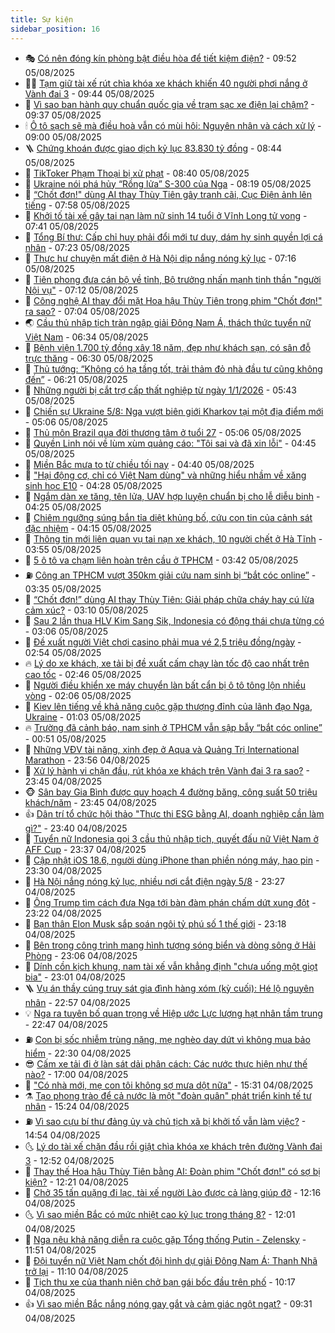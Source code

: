 ```yaml
---
title: Sự kiện
sidebar_position: 16
---
```


<!-- dantri-su-kien:START -->
- 🎭 [Có nên đóng kín phòng bật điều hòa để tiết kiệm điện?](https://dantri.com.vn/khoa-hoc/co-nen-dong-kin-phong-bat-dieu-hoa-de-tiet-kiem-dien-20250805115842670.htm) - 09:52 05/08/2025
- 👨‍🏫 [Tạm giữ tài xế rút chìa khóa xe khách khiến 40 người phơi nắng ở Vành đai 3](https://dantri.com.vn/phap-luat/tam-giu-tai-xe-rut-chia-khoa-xe-khach-khien-40-nguoi-phoi-nang-o-vanh-dai-3-20250805163224877.htm) - 09:44 05/08/2025
- 🌮 [Vì sao ban hành quy chuẩn quốc gia về trạm sạc xe điện lại chậm?](https://dantri.com.vn/khoa-hoc/vi-sao-ban-hanh-quy-chuan-quoc-gia-ve-tram-sac-xe-dien-lai-cham-20250805163135233.htm) - 09:37 05/08/2025
- 🕯 [Ô tô sạch sẽ mà điều hoà vẫn có mùi hôi: Nguyên nhân và cách xử lý](https://dantri.com.vn/o-to-xe-may/o-to-sach-se-ma-dieu-hoa-van-co-mui-hoi-nguyen-nhan-va-cach-xu-ly-20250805110955243.htm) - 09:00 05/08/2025
- 🪜 [Chứng khoán được giao dịch kỷ lục 83.830 tỷ đồng](https://dantri.com.vn/kinh-doanh/chung-khoan-duoc-giao-dich-ky-luc-83830-ty-dong-20250805154116925.htm) - 08:44 05/08/2025
- 🐘 [TikToker Phạm Thoại bị xử phạt](https://dantri.com.vn/xa-hoi/tiktoker-pham-thoai-bi-xu-phat-20250805153323484.htm) - 08:40 05/08/2025
- 🤔 [Ukraine nói phá hủy “Rồng lửa” S-300 của Nga](https://dantri.com.vn/the-gioi/ukraine-noi-pha-huy-rong-lua-s-300-cua-nga-20250805151456450.htm) - 08:19 05/08/2025
- 🧠 [“Chốt đơn!&quot; dùng AI thay Thùy Tiên gây tranh cãi, Cục Điện ảnh lên tiếng](https://dantri.com.vn/giai-tri/chot-don-dung-ai-thay-thuy-tien-gay-tranh-cai-cuc-dien-anh-len-tieng-20250805144314721.htm) - 07:58 05/08/2025
- 📝 [Khởi tố tài xế gây tai nạn làm nữ sinh 14 tuổi ở Vĩnh Long tử vong](https://dantri.com.vn/phap-luat/khoi-to-tai-xe-gay-tai-nan-lam-nu-sinh-14-tuoi-o-vinh-long-tu-vong-20250805142545897.htm) - 07:41 05/08/2025
- 🦏 [Tổng Bí thư: Cấp chỉ huy phải đổi mới tư duy, dám hy sinh quyền lợi cá nhân](https://dantri.com.vn/xa-hoi/tong-bi-thu-cap-chi-huy-phai-doi-moi-tu-duy-dam-hy-sinh-quyen-loi-ca-nhan-20250805141336237.htm) - 07:23 05/08/2025
- 🥰 [Thực hư chuyện mất điện ở Hà Nội dịp nắng nóng kỷ lục](https://dantri.com.vn/kinh-doanh/thuc-hu-chuyen-mat-dien-o-ha-noi-dip-nang-nong-ky-luc-20250805130140027.htm) - 07:16 05/08/2025
- 🤗 [Tiên phong đưa cán bộ về tỉnh, Bộ trưởng nhấn mạnh tinh thần &quot;người Nội vụ&quot;](https://dantri.com.vn/noi-vu/tien-phong-dua-can-bo-ve-tinh-bo-truong-nhan-manh-tinh-than-nguoi-noi-vu-20250805142735855.htm) - 07:12 05/08/2025
- 🌈 [Công nghệ AI thay đổi mặt Hoa hậu Thùy Tiên trong phim &quot;Chốt đơn!&quot; ra sao?](https://dantri.com.vn/cong-nghe/cong-nghe-ai-thay-doi-mat-hoa-hau-thuy-tien-trong-phim-chot-don-ra-sao-20250805131518649.htm) - 07:04 05/08/2025
- 🌏 [Cầu thủ nhập tịch tràn ngập giải Đông Nam Á, thách thức tuyển nữ Việt Nam](https://dantri.com.vn/the-thao/cau-thu-nhap-tich-tran-ngap-giai-dong-nam-a-thach-thuc-tuyen-nu-viet-nam-20250805114641484.htm) - 06:34 05/08/2025
- 💄 [Bệnh viện 1.700 tỷ đồng xây 18 năm, đẹp như khách sạn, có sân đỗ trực thăng](https://dantri.com.vn/xa-hoi/benh-vien-1700-ty-dong-xay-18-nam-dep-nhu-khach-san-co-san-do-truc-thang-20250805095215044.htm) - 06:30 05/08/2025
- 👺 [Thủ tướng: “Không có hạ tầng tốt, trải thảm đỏ nhà đầu tư cũng không đến”](https://dantri.com.vn/xa-hoi/thu-tuong-khong-co-ha-tang-tot-trai-tham-do-nha-dau-tu-cung-khong-den-20250805130139798.htm) - 06:21 05/08/2025
- 👹 [Những người bị cắt trợ cấp thất nghiệp từ ngày 1/1/2026](https://dantri.com.vn/lao-dong-viec-lam/nhung-nguoi-bi-cat-tro-cap-that-nghiep-tu-ngay-112026-20250805113432511.htm) - 05:43 05/08/2025
- 🌊 [Chiến sự Ukraine 5/8: Nga vượt biên giới Kharkov tại một địa điểm mới](https://dantri.com.vn/the-gioi/chien-su-ukraine-58-nga-vuot-bien-gioi-kharkov-tai-mot-dia-diem-moi-20250805112623197.htm) - 05:06 05/08/2025
- 🤠 [Thủ môn Brazil qua đời thương tâm ở tuổi 27](https://dantri.com.vn/the-thao/thu-mon-brazil-qua-doi-thuong-tam-o-tuoi-27-20250805120419220.htm) - 05:06 05/08/2025
- 🎊 [Quyền Linh nói về lùm xùm quảng cáo: &quot;Tôi sai và đã xin lỗi&quot;](https://dantri.com.vn/giai-tri/quyen-linh-noi-ve-lum-xum-quang-cao-toi-sai-va-da-xin-loi-20250805112306584.htm) - 04:45 05/08/2025
- 🐘 [Miền Bắc mưa to từ chiều tối nay](https://dantri.com.vn/xa-hoi/mien-bac-mua-to-tu-chieu-toi-nay-20250805111614399.htm) - 04:40 05/08/2025
- 💂 [&quot;Hại động cơ, chỉ có Việt Nam dùng&quot; và những hiểu nhầm về xăng sinh học E10](https://dantri.com.vn/o-to-xe-may/hai-dong-co-chi-co-viet-nam-dung-va-nhung-hieu-nham-ve-xang-sinh-hoc-e10-20250801160136683.htm) - 04:28 05/08/2025
- 👹 [Ngắm dàn xe tăng, tên lửa, UAV hợp luyện chuẩn bị cho lễ diễu binh](https://dantri.com.vn/xa-hoi/ngam-dan-xe-tang-ten-lua-uav-hop-luyen-chuan-bi-cho-le-dieu-binh-20250805110903195.htm) - 04:25 05/08/2025
- 🦒 [Chiêm ngưỡng súng bắn tỉa diệt khủng bố, cứu con tin của cảnh sát đặc nhiệm](https://dantri.com.vn/xa-hoi/chiem-nguong-sung-ban-tia-diet-khung-bo-cuu-con-tin-cua-canh-sat-dac-nhiem-20250805110715422.htm) - 04:15 05/08/2025
- 🗽 [Thông tin mới liên quan vụ tai nạn xe khách, 10 người chết ở Hà Tĩnh](https://dantri.com.vn/xa-hoi/thong-tin-moi-lien-quan-vu-tai-nan-xe-khach-10-nguoi-chet-o-ha-tinh-20250805101958381.htm) - 03:55 05/08/2025
- 💄 [5 ô tô va chạm liên hoàn trên cầu ở TPHCM](https://dantri.com.vn/xa-hoi/5-o-to-va-cham-lien-hoan-tren-cau-o-tphcm-20250805103559321.htm) - 03:42 05/08/2025
- ⛽️ [Công an TPHCM vượt 350km giải cứu nam sinh bị “bắt cóc online”](https://dantri.com.vn/phap-luat/cong-an-tphcm-vuot-350km-giai-cuu-nam-sinh-bi-bat-coc-online-20250803160558022.htm) - 03:35 05/08/2025
- 🥷 [“Chốt đơn!” dùng AI thay Thùy Tiên: Giải pháp chữa cháy hay cú lừa cảm xúc?](https://dantri.com.vn/giai-tri/chot-don-dung-ai-thay-thuy-tien-giai-phap-chua-chay-hay-cu-lua-cam-xuc-20250805093848420.htm) - 03:10 05/08/2025
- 🤖 [Sau 2 lần thua HLV Kim Sang Sik, Indonesia có động thái chưa từng có](https://dantri.com.vn/the-thao/sau-2-lan-thua-hlv-kim-sang-sik-indonesia-co-dong-thai-chua-tung-co-20250805090601623.htm) - 03:06 05/08/2025
- 🌊 [Đề xuất người Việt chơi casino phải mua vé 2,5 triệu đồng/ngày](https://dantri.com.vn/kinh-doanh/de-xuat-nguoi-viet-choi-casino-phai-mua-ve-25-trieu-dongngay-20250805094340111.htm) - 02:54 05/08/2025
- 🔥 [Lý do xe khách, xe tải bị đề xuất cấm chạy làn tốc độ cao nhất trên cao tốc](https://dantri.com.vn/xa-hoi/ly-do-xe-khach-xe-tai-bi-de-xuat-cam-chay-lan-toc-do-cao-nhat-tren-cao-toc-20250805093950511.htm) - 02:46 05/08/2025
- 🦏 [Người điều khiển xe máy chuyển làn bất cẩn bị ô tô tông lộn nhiều vòng](https://dantri.com.vn/xa-hoi/nguoi-dieu-khien-xe-may-chuyen-lan-bat-can-bi-o-to-tong-lon-nhieu-vong-20250805082633363.htm) - 02:06 05/08/2025
- 🐘 [Kiev lên tiếng về khả năng cuộc gặp thượng đỉnh của lãnh đạo Nga, Ukraine](https://dantri.com.vn/the-gioi/kiev-len-tieng-ve-kha-nang-cuoc-gap-thuong-dinh-cua-lanh-dao-nga-ukraine-20250805073947658.htm) - 01:03 05/08/2025
- 🔥 [Trường đã cảnh báo, nam sinh ở TPHCM vẫn sập bẫy “bắt cóc online”](https://dantri.com.vn/phap-luat/truong-da-canh-bao-nam-sinh-o-tphcm-van-sap-bay-bat-coc-online-20250804002000396.htm) - 00:51 05/08/2025
- 💼 [Những VĐV tài năng, xinh đẹp ở Aqua và Quảng Trị International Marathon](https://dantri.com.vn/the-thao/nhung-vdv-tai-nang-xinh-dep-o-aqua-va-quang-tri-international-marathon-20250804144411541.htm) - 23:56 04/08/2025
- 🚀 [Xử lý hành vi chặn đầu, rút khóa xe khách trên Vành đai 3 ra sao?](https://dantri.com.vn/ban-doc/xu-ly-hanh-vi-chan-dau-rut-khoa-xe-khach-tren-vanh-dai-3-ra-sao-20250804233644821.htm) - 23:45 04/08/2025
- 🐵 [Sân bay Gia Bình được quy hoạch 4 đường băng, công suất 50 triệu khách/năm](https://dantri.com.vn/xa-hoi/san-bay-gia-binh-duoc-quy-hoach-4-duong-bang-cong-suat-50-trieu-khachnam-20250805064101799.htm) - 23:45 04/08/2025
- 👍 [Dân trí tổ chức hội thảo &quot;Thực thi ESG bằng AI, doanh nghiệp cần làm gì?&quot;](https://dantri.com.vn/kinh-doanh/dan-tri-to-chuc-hoi-thao-thuc-thi-esg-bang-ai-doanh-nghiep-can-lam-gi-20250804192100424.htm) - 23:40 04/08/2025
- 🚦 [Tuyển nữ Indonesia gọi 3 cầu thủ nhập tịch, quyết đấu nữ Việt Nam ở AFF Cup](https://dantri.com.vn/the-thao/tuyen-nu-indonesia-goi-3-cau-thu-nhap-tich-quyet-dau-nu-viet-nam-o-aff-cup-20250804231907845.htm) - 23:37 04/08/2025
- 🥸 [Cập nhật iOS 18.6, người dùng iPhone than phiền nóng máy, hao pin](https://dantri.com.vn/cong-nghe/cap-nhat-ios-186-nguoi-dung-iphone-than-phien-nong-may-hao-pin-20250804225225941.htm) - 23:30 04/08/2025
- 🥷 [Hà Nội nắng nóng kỷ lục, nhiều nơi cắt điện ngày 5/8](https://dantri.com.vn/kinh-doanh/ha-noi-nang-nong-ky-luc-nhieu-noi-cat-dien-ngay-58-20250805061451530.htm) - 23:27 04/08/2025
- 🤡 [Ông Trump tìm cách đưa Nga tới bàn đàm phán chấm dứt xung đột](https://dantri.com.vn/the-gioi/ong-trump-tim-cach-dua-nga-toi-ban-dam-phan-cham-dut-xung-dot-20250805061448738.htm) - 23:22 04/08/2025
- 🥳 [Bạn thân Elon Musk sắp soán ngôi tỷ phú số 1 thế giới](https://dantri.com.vn/kinh-doanh/ban-than-elon-musk-sap-soan-ngoi-ty-phu-so-1-the-gioi-20250805004352663.htm) - 23:18 04/08/2025
- 🤩 [Bên trong công trình mang hình tượng sóng biển và dòng sông ở Hải Phòng](https://dantri.com.vn/xa-hoi/ben-trong-cong-trinh-mang-hinh-tuong-song-bien-va-dong-song-o-hai-phong-20250804101335129.htm) - 23:06 04/08/2025
- 🎡 [Dính cồn kịch khung, nam tài xế vẫn khẳng định &quot;chưa uống một giọt bia&quot;](https://dantri.com.vn/xa-hoi/dinh-con-kich-khung-nam-tai-xe-van-khang-dinh-chua-uong-mot-giot-bia-20250805005730527.htm) - 23:01 04/08/2025
- 🪜 [Vụ án thầy cúng truy sát gia đình hàng xóm &lpar;kỳ cuối&rpar;: Hé lộ nguyên nhân](https://dantri.com.vn/phap-luat/vu-an-thay-cung-truy-sat-gia-dinh-hang-xom-ky-cuoi-he-lo-nguyen-nhan-20250805023620746.htm) - 22:57 04/08/2025
- 💡 [Nga ra tuyên bố quan trọng về Hiệp ước Lực lượng hạt nhân tầm trung](https://dantri.com.vn/the-gioi/nga-ra-tuyen-bo-quan-trong-ve-hiep-uoc-luc-luong-hat-nhan-tam-trung-20250805054253800.htm) - 22:47 04/08/2025
- ⛽️ [Con bị sốc nhiễm trùng nặng, mẹ nghèo day dứt vì không mua bảo hiểm](https://dantri.com.vn/tam-long-nhan-ai/con-bi-soc-nhiem-trung-nang-me-ngheo-day-dut-vi-khong-mua-bao-hiem-20250727170202213.htm) - 22:30 04/08/2025
- 😎 [Cấm xe tải đi ở làn sát dải phân cách: Các nước thực hiện như thế nào?](https://dantri.com.vn/o-to-xe-may/cam-xe-tai-di-o-lan-sat-dai-phan-cach-cac-nuoc-thuc-hien-nhu-the-nao-20250804142923629.htm) - 17:00 04/08/2025
- 🗽 [&quot;Có nhà mới, mẹ con tôi không sợ mưa dột nữa&quot;](https://dantri.com.vn/tam-long-nhan-ai/co-nha-moi-me-con-toi-khong-so-mua-dot-nua-20250804201533995.htm) - 15:31 04/08/2025
- ⚗️ [Tạo phong trào để cả nước là một &quot;đoàn quân&quot; phát triển kinh tế tư nhân](https://dantri.com.vn/kinh-doanh/tao-phong-trao-de-ca-nuoc-la-mot-doan-quan-phat-trien-kinh-te-tu-nhan-20250804221253321.htm) - 15:24 04/08/2025
- ⛽️ [Vì sao cựu bí thư đảng ủy và chủ tịch xã bị khởi tố vẫn làm việc?](https://dantri.com.vn/phap-luat/vi-sao-cuu-bi-thu-dang-uy-va-chu-tich-xa-bi-khoi-to-van-lam-viec-20250804202724296.htm) - 14:54 04/08/2025
- 🌜 [Lý do tài xế chặn đầu rồi giật chìa khóa xe khách trên đường Vành đai 3](https://dantri.com.vn/xa-hoi/ly-do-tai-xe-chan-dau-roi-giat-chia-khoa-xe-khach-tren-duong-vanh-dai-3-20250804194529973.htm) - 12:52 04/08/2025
- 🦩 [Thay thế Hoa hậu Thùy Tiên bằng AI: Đoàn phim &quot;Chốt đơn!&quot; có sợ bị kiện?](https://dantri.com.vn/giai-tri/thay-the-hoa-hau-thuy-tien-bang-ai-doan-phim-chot-don-co-so-bi-kien-20250804190703900.htm) - 12:21 04/08/2025
- 🦒 [Chở 35 tấn quặng đi lạc, tài xế người Lào được cả làng giúp đỡ](https://dantri.com.vn/xa-hoi/cho-35-tan-quang-di-lac-tai-xe-nguoi-lao-duoc-ca-lang-giup-do-20250804181255529.htm) - 12:16 04/08/2025
- 🌜 [Vì sao miền Bắc có mức nhiệt cao kỷ lục trong tháng 8?](https://dantri.com.vn/xa-hoi/vi-sao-mien-bac-co-muc-nhiet-cao-ky-luc-trong-thang-8-20250803184214359.htm) - 12:01 04/08/2025
- 🐎 [Nga nêu khả năng diễn ra cuộc gặp Tổng thống Putin - Zelensky](https://dantri.com.vn/the-gioi/nga-neu-kha-nang-dien-ra-cuoc-gap-tong-thong-putin-zelensky-20250804170519234.htm) - 11:51 04/08/2025
- 🌋 [Đội tuyển nữ Việt Nam chốt đội hình dự giải Đông Nam Á: Thanh Nhã trở lại](https://dantri.com.vn/the-thao/doi-tuyen-nu-viet-nam-chot-doi-hinh-du-giai-dong-nam-a-thanh-nha-tro-lai-20250804174434066.htm) - 11:10 04/08/2025
- 🧰 [Tịch thu xe của thanh niên chở bạn gái bốc đầu trên phố](https://dantri.com.vn/phap-luat/tich-thu-xe-cua-thanh-nien-cho-ban-gai-boc-dau-tren-pho-20250804162302941.htm) - 10:17 04/08/2025
- 👍 [Vì sao miền Bắc nắng nóng gay gắt và cảm giác ngột ngạt?](https://dantri.com.vn/xa-hoi/vi-sao-mien-bac-nang-nong-gay-gat-va-cam-giac-ngot-ngat-20250804161509141.htm) - 09:31 04/08/2025<!-- dantri-su-kien:END -->
